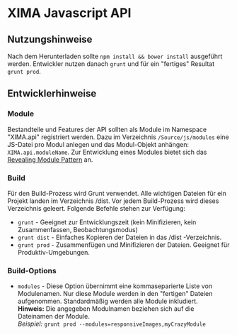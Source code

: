 XIMA Javascript API
===================

Nutzungshinweise
----------------
Nach dem Herunterladen sollte `npm install && bower install` ausgeführt werden.
Entwickler nutzen danach `grunt` und für ein "fertiges" Resultat `grunt prod`.

Entwicklerhinweise
------------------

### Module ###
Bestandteile und Features der API sollten als Module im Namespace "XIMA.api" registriert werden.
Dazu im Verzeichnis `/Source/js/modules` eine JS-Datei pro Modul anlegen und das Modul-Objekt anhängen: `XIMA.api.moduleName`. 
Zur Entwicklung eines Modules bietet sich das [Revealing Module Pattern](http://molily.de/js/organisation-module.html#revealing-module) an.

### Build ###
Für den Build-Prozess wird Grunt verwendet.
Alle wichtigen Dateien für ein Projekt landen im Verzeichnis /dist.
Vor jedem Build-Prozess wird dieses Verzeichnis geleert.
Folgende Befehle stehen zur Verfügung:

- `grunt` - Geeignet zur Entwicklungszeit (kein Minifizieren, kein Zusammenfassen, Beobachtungsmodus)
- `grunt dist` - Einfaches Kopieren der Dateien in das /dist -Verzeichnis.
- `grunt prod` - Zusammenfügen und Minifizieren der Dateien. Geeignet für Produktiv-Umgebungen.

### Build-Options ###
- `modules` - Diese Option übernimmt eine kommaseparierte Liste von Modulenamen. Nur diese Module werden in den "fertigen" Dateien aufgenommen. Standardmäßig werden alle Module inkludiert.  
  **Hinweis:** Die angegeben Modulnamen beziehen sich auf die Dateinamen der Module.  
  *Beispiel:* `grunt prod --modules=responsiveImages,myCrazyModule`
